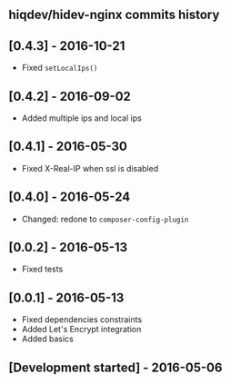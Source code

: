 hiqdev/hidev-nginx commits history
----------------------------------

## [0.4.3] - 2016-10-21

- Fixed `setLocalIps()`

## [0.4.2] - 2016-09-02

- Added multiple ips and local ips

## [0.4.1] - 2016-05-30

- Fixed X-Real-IP when ssl is disabled

## [0.4.0] - 2016-05-24

- Changed: redone to `composer-config-plugin`

## [0.0.2] - 2016-05-13

- Fixed tests

## [0.0.1] - 2016-05-13

- Fixed dependencies constraints
- Added Let's Encrypt integration
- Added basics

## [Development started] - 2016-05-06
